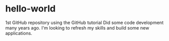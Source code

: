 hello-world
===========

1st GitHub repository using the GitHub tutorial
Did some code development many years ago. I'm looking to refresh my skills and build some new applications.
